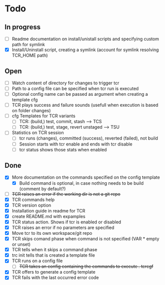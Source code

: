 # Todo

## In progress

* [ ] Readme documentation on install/unistall scripts and specifying custom path for symlink
* [x] Install/Uninstall script, creating a symlink (account for symlink resolving TCR_HOME path)

## Open

* [ ] Watch content of directory for changes to trigger tcr
* [ ] Path to a config file can be specified when tcr run is executed
* [ ] Optional config name can be passed as argument when creating a template cfg
* [ ] TCR plays success and failure sounds (usefull when execution is based on folder changes)
* [ ] cfg Templates for TCR variants
  * [ ] TCR: (build,) test, commit, stash --> TCS
  * [ ] TCR: (build,) test, stage, revert unstaged --> TSU
* [ ] Statistics on TCR session
  * [ ] tcr runs (changes), committed (success), reverted (failed), not build
  * [ ] Session starts with tcr enable and ends with tcr disable
  * [ ] tcr status shows those stats when enabled

## Done

* [x] More documentation on the commands specified on the config template
  * [x] Build command is optional, in case nothing needs to be build (comment by default?)
* [ ] ~~TCR raises an error if the working dir is not a git repo~~
* [x] TCR commands help
* [x] TCR version option
* [x] Installation guide in readme for TCR
* [x] create README.md with expamples
* [x] TCR status action. Shows if tcr is enabled or disabled
* [x] TCR raises an error if no parameters are specified
* [x] Move tcr to its own workspace/git repo
* [x] TCR skips comand phase when command is not specified (VAR * empty or unset)
* [x] TCR tells when it skips a command phase
* [x] trc init tells that is created a template file
* [x] TCR runs on a config file
  * [ ] ~~TCR takes an config containing the commands to execute *.* tcrcgf~~
* [x] TCR offers to generate a config template
* [x] TCR fails with the last occurred error code
